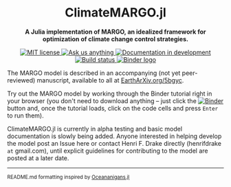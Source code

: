 <!-- Title -->
<h1 align="center">
  ClimateMARGO.jl
</h1>

<!-- description -->
<p align="center">
  <strong> A Julia implementation of <b>MARGO</b>, an idealized framework for optimization of climate change control strategies.</strong>
</p>

<!-- Information badges -->
<p align="center">
  <a href="https://mit-license.org">
    <img alt="MIT license" src="https://img.shields.io/badge/License-MIT-blue.svg?style=flat-square">
  </a>
  <a href="https://github.com/hdrake/ClimateMARGO.jl/issues/new">
    <img alt="Ask us anything" src="https://img.shields.io/badge/Ask%20us-anything-1abc9c.svg?style=flat-square">
  </a>
  <a href="https://hdrake.github.io/ClimateMARGO.jl/dev/">
    <img alt="Documentation in development" src="https://img.shields.io/badge/docs-latest-blue.svg?style=flat-square">
  </a>
  <a href="https://travis-ci.org/hdrake/ClimateMARGO.jl">
    <img alt="Build status" src="https://travis-ci.org/hdrake/ClimateMARGO.jl.svg?branch=master">
  </a>
  <a href="https://mybinder.org/v2/gh/hdrake/ClimateMARGO.jl/master?filepath=examples%2Ftutorial.ipynb">
    <img alt="Binder logo" src="https://mybinder.org/badge_logo.svg">
  </a>

</p>

<!-- CI/CD badges -->

The MARGO model is described in an accompanying (not yet peer-reviewed) manuscript, available to all at [EarthArXiv.org/5bgyc](https://eartharxiv.org/5bgyc/).

Try out the MARGO model by working through the Binder tutorial right in your browser (you don't need to download anything – just click the [![Binder](https://mybinder.org/badge_logo.svg)](https://mybinder.org/v2/gh/hdrake/ClimateMARGO.jl/master?filepath=examples%2Ftutorial.ipynb) button and, once the tutorial loads, click on the code cells and press ``Enter`` to run them).

ClimateMARGO.jl is currently in alpha testing and basic model documentation is slowly being added. Anyone interested in helping develop the model post an Issue here or contact Henri F. Drake directly (henrifdrake `at` gmail.com), until explicit guidelines for contributing to the model are posted at a later date.

----
<small>README.md formatting inspired by [Oceananigans.jl](https://github.com/CliMA/Oceananigans.jl)</small>

